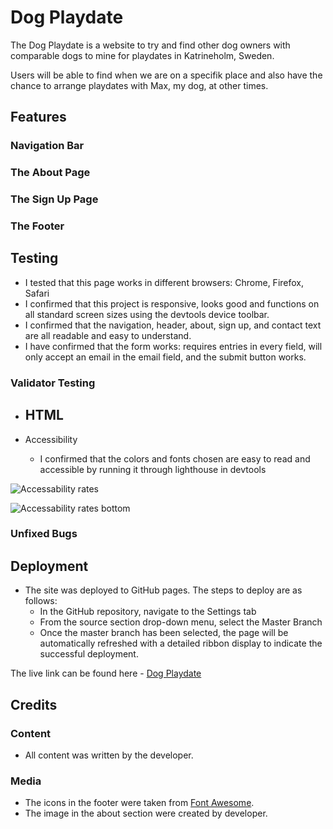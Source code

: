 # Dog Playdate

The Dog Playdate is a website to try and find other dog owners with comparable dogs to mine for playdates in Katrineholm, Sweden.

Users will be able to find when we are on a specifik place and also have the chance to arrange playdates with Max, my dog, at other times.

## Features

### Navigation Bar

### The About Page

### The Sign Up Page

### The Footer

## Testing

- I tested that this page works in different browsers: Chrome, Firefox, Safari
- I confirmed that this project is responsive, looks good and functions on all standard screen sizes using the devtools device toolbar.
- I confirmed that the navigation, header, about, sign up, and contact text are all readable and easy to understand.
- I have confirmed that the form works: requires entries in every field, will only accept an email in the email field, and the submit button works.

### Validator Testing

- HTML
    - 

- Accessibility
  - I confirmed that the colors and fonts chosen are easy to read and accessible by running it through lighthouse in devtools

![Accessability rates](https://fekadon.github.io/dog-playdate/media/accessability_rates.png)

![Accessability rates bottom](https://fekadon.github.io/dog-playdate/media/accessability_bottom.png)

### Unfixed Bugs

## Deployment

- The site was deployed to GitHub pages. The steps to deploy are as follows:
  - In the GitHub repository, navigate to the Settings tab
  - From the source section drop-down menu, select the Master Branch
  - Once the master branch has been selected, the page will be automatically refreshed with a detailed ribbon display to indicate the successful deployment.

The live link can be found here - [Dog Playdate](https://fekadon.github.io/dog-playdate/)

## Credits

### Content

- All content was written by the developer.

### Media

- The icons in the footer were taken from [Font Awesome](https://fontawesome.com/).
- The image in the about section were created by developer.
